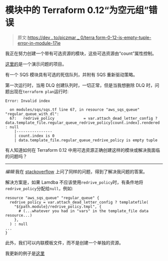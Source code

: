 # 模块中的 Terraform 0.12“为空元组”错误

> 原文:[https://dev . to/piczmar _ 0/terra form-0-12-is-empty-tuple-error-in-module-17ie](https://dev.to/piczmar_0/terraform-0-12-is-empty-tuple-error-in-module-17ie)

我正在努力创建一个带有可选资源的模块，这些可选资源由“count”属性控制。

[这里的](https://github.com/piczmar/terraform-sqs-module)是一个演示问题的项目。

有一个 SQS 模块具有可选的死信队列，并附有 SQS 重新驱动策略。

第一次运行时，当用 DLQ 创建队列时，一切正常，但是当我想删除 DLQ 时，问题出现在`terraform plan`运行时:

```
Error: Invalid index

  on modules/sqs/sqs.tf line 67, in resource "aws_sqs_queue" "regular_queue_with_dl":
  67:   redrive_policy             = var.attach_dead_letter_config ? data.template_file.regular_queue_redrive_policy[count.index].rendered : null
    |----------------
    | count.index is 0
    | data.template_file.regular_queue_redrive_policy is empty tuple 
```

有人知道如何在 Terraform 0.12 中用可选资源正确创建这样的模块或解决我面临的问题吗？

* * *

*编辑*:我在 [stackoverflow](https://stackoverflow.com/questions/57908294/optional-resources-in-terraform-0-12-module) 上问了同样的问题，得到了解决我问题的答案。

解决方案是，如果 Lamdba 不应该使用`redrive_policy`时，有条件地将`redrive_policy`分配给`null`，例如:

```
resource "aws_sqs_queue" "regular_queue" {
  redrive_policy = var.attach_dead_letter_config ? templatefile(
    "${path.module}/redrive_policy.tmpl", {
      # (...whatever you had in "vars" in the template_file data resource...)  
    },
  ) : null
...
} 
```

此外，我们可以内联模板文件，而不是创建一个单独的资源。

我更新的例子是[这里](https://github.com/piczmar/terraform-sqs-module/commit/7ad3018b6ba945e0b1d3a459cdc5dcc645959d49)